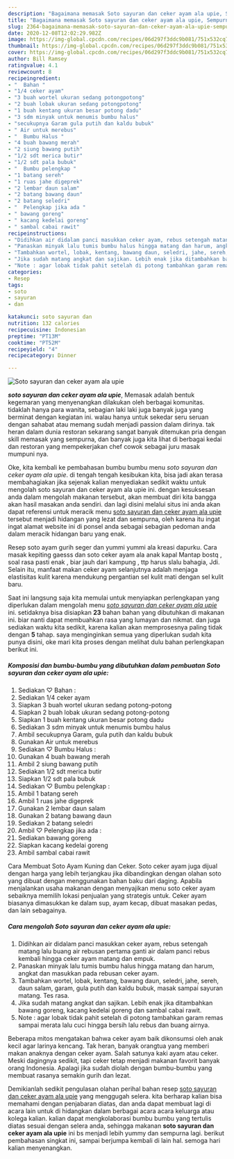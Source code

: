 ```yaml
---
description: "Bagaimana memasak Soto sayuran dan ceker ayam ala upie, Sempurna"
title: "Bagaimana memasak Soto sayuran dan ceker ayam ala upie, Sempurna"
slug: 2364-bagaimana-memasak-soto-sayuran-dan-ceker-ayam-ala-upie-sempurna
date: 2020-12-08T12:02:29.982Z
image: https://img-global.cpcdn.com/recipes/06d297f3ddc9b081/751x532cq70/soto-sayuran-dan-ceker-ayam-ala-upie-foto-resep-utama.jpg
thumbnail: https://img-global.cpcdn.com/recipes/06d297f3ddc9b081/751x532cq70/soto-sayuran-dan-ceker-ayam-ala-upie-foto-resep-utama.jpg
cover: https://img-global.cpcdn.com/recipes/06d297f3ddc9b081/751x532cq70/soto-sayuran-dan-ceker-ayam-ala-upie-foto-resep-utama.jpg
author: Bill Ramsey
ratingvalue: 4.1
reviewcount: 8
recipeingredient:
- "  Bahan "
- "1/4 ceker ayam"
- "3 buah wortel ukuran sedang potongpotong"
- "2 buah lobak ukuran sedang potongpotong"
- "1 buah kentang ukuran besar potong dadu"
- "3 sdm minyak untuk menumis bumbu halus"
- "secukupnya Garam gula putih dan kaldu bubuk"
- " Air untuk merebus"
- "  Bumbu Halus "
- "4 buah bawang merah"
- "2 siung bawang putih"
- "1/2 sdt merica butir"
- "1/2 sdt pala bubuk"
- "  Bumbu pelengkap "
- "1 batang sereh"
- "1 ruas jahe digeprek"
- "2 lembar daun salam"
- "2 batang bawang daun"
- "2 batang seledri"
- "  Pelengkap jika ada "
- " bawang goreng"
- " kacang kedelai goreng"
- " sambal cabai rawit"
recipeinstructions:
- "Didihkan air didalam panci masukkan ceker ayam, rebus setengah matang lalu buang air rebusan pertama ganti air dalam panci rebus kembali hingga ceker ayam matang dan empuk."
- "Panaskan minyak lalu tumis bumbu halus hingga matang dan harum, angkat dan masukkan pada rebusan ceker ayam."
- "Tambahkan wortel, lobak, kentang, bawang daun, seledri, jahe, sereh, daun salam, garam, gula putih dan kaldu bubuk, masak sampai sayuran matang. Tes rasa."
- "Jika sudah matang angkat dan sajikan. Lebih enak jika ditambahkan bawang goreng, kacang kedelai goreng dan sambal cabai rawit."
- "Note : agar lobak tidak pahit setelah di potong tambahkan garam remas sampai merata lalu cuci hingga bersih lalu rebus dan buang airnya."
categories:
- Resep
tags:
- soto
- sayuran
- dan

katakunci: soto sayuran dan 
nutrition: 132 calories
recipecuisine: Indonesian
preptime: "PT13M"
cooktime: "PT52M"
recipeyield: "4"
recipecategory: Dinner

---
```



![Soto sayuran dan ceker ayam ala upie](https://img-global.cpcdn.com/recipes/06d297f3ddc9b081/751x532cq70/soto-sayuran-dan-ceker-ayam-ala-upie-foto-resep-utama.jpg)

<b><i>soto sayuran dan ceker ayam ala upie</i></b>, Memasak adalah bentuk kegemaran yang menyenangkan dilakukan oleh berbagai komunitas. tidaklah hanya para wanita, sebagian laki laki juga banyak juga yang berminat dengan kegiatan ini. walau hanya untuk sekedar seru seruan dengan sahabat atau memang sudah menjadi passion dalam dirinya. tak heran dalam dunia restoran sekarang sangat banyak ditemukan pria dengan skill memasak yang sempurna, dan banyak juga kita lihat di berbagai kedai dan restoran yang mempekerjakan chef cowok sebagai juru masak mumpuni nya.

Oke, kita kembali ke pembahasan bumbu bumbu menu <i>soto sayuran dan ceker ayam ala upie</i>. di tengah tengah kesibukan kita, bisa jadi akan terasa membahagiakan jika sejenak kalian menyediakan sedikit waktu untuk mengolah soto sayuran dan ceker ayam ala upie ini. dengan kesuksesan anda dalam mengolah makanan tersebut, akan membuat diri kita bangga akan hasil masakan anda sendiri. dan lagi disini melalui situs ini anda akan dapat referensi untuk meracik menu <u>soto sayuran dan ceker ayam ala upie</u> tersebut menjadi hidangan yang lezat dan sempurna, oleh karena itu ingat ingat alamat website ini di ponsel anda sebagai sebagian pedoman anda dalam meracik hidangan baru yang enak.

Resep soto ayam gurih seger dan yummi yummi ala kreasi dapurku. Cara masak kepiting gaesss dan soto ceker ayam ala anak kapal Mantap bostq , soal rasa pasti enak , biar jauh dari kampung , ttp harus slalu bahagia, Jdi. Selain itu, manfaat makan ceker ayam selanjutnya adalah menjaga elastisitas kulit karena mendukung pergantian sel kulit mati dengan sel kulit baru.


Saat ini langsung saja kita memulai untuk menyiapkan perlengkapan yang diperlukan dalam mengolah menu <u><i>soto sayuran dan ceker ayam ala upie</i></u> ini. setidaknya bisa disiapkan <b>23</b> bahan bahan yang dibutuhkan di makanan ini. biar nanti dapat membuahkan rasa yang lumayan dan nikmat. dan juga sediakan waktu kita sedikit, karena kalian akan memprosesnya paling tidak dengan <b>5</b> tahap. saya menginginkan semua yang diperlukan sudah kita punya disini, oke mari kita proses dengan melihat dulu bahan perlengkapan berikut ini.

<!--inarticleads1-->

##### Komposisi dan bumbu-bumbu yang dibutuhkan dalam pembuatan Soto sayuran dan ceker ayam ala upie:

1. Sediakan  ♡ Bahan :
1. Sediakan 1/4 ceker ayam
1. Siapkan 3 buah wortel ukuran sedang potong-potong
1. Siapkan 2 buah lobak ukuran sedang potong-potong
1. Siapkan 1 buah kentang ukuran besar potong dadu
1. Sediakan 3 sdm minyak untuk menumis bumbu halus
1. Ambil secukupnya Garam, gula putih dan kaldu bubuk
1. Gunakan  Air untuk merebus
1. Sediakan  ♡ Bumbu Halus :
1. Gunakan 4 buah bawang merah
1. Ambil 2 siung bawang putih
1. Sediakan 1/2 sdt merica butir
1. Siapkan 1/2 sdt pala bubuk
1. Sediakan  ♡ Bumbu pelengkap :
1. Ambil 1 batang sereh
1. Ambil 1 ruas jahe digeprek
1. Gunakan 2 lembar daun salam
1. Gunakan 2 batang bawang daun
1. Sediakan 2 batang seledri
1. Ambil  ♡ Pelengkap jika ada :
1. Sediakan  bawang goreng
1. Siapkan  kacang kedelai goreng
1. Ambil  sambal cabai rawit


Cara Membuat Soto Ayam Kuning dan Ceker. Soto ceker ayam juga dijual dengan harga yang lebih terjangkau jika dibandingkan dengan olahan soto yang dibuat dengan menggunakan bahan baku dari daging. Apabila menjalankan usaha makanan dengan menyajikan menu soto ceker ayam sebaiknya memilih lokasi penjualan yang strategis untuk. Ceker ayam biasanya dimasukkan ke dalam sup, ayam kecap, dibuat masakan pedas, dan lain sebagainya. 

<!--inarticleads2-->

##### Cara mengolah Soto sayuran dan ceker ayam ala upie:

1. Didihkan air didalam panci masukkan ceker ayam, rebus setengah matang lalu buang air rebusan pertama ganti air dalam panci rebus kembali hingga ceker ayam matang dan empuk.
1. Panaskan minyak lalu tumis bumbu halus hingga matang dan harum, angkat dan masukkan pada rebusan ceker ayam.
1. Tambahkan wortel, lobak, kentang, bawang daun, seledri, jahe, sereh, daun salam, garam, gula putih dan kaldu bubuk, masak sampai sayuran matang. Tes rasa.
1. Jika sudah matang angkat dan sajikan. Lebih enak jika ditambahkan bawang goreng, kacang kedelai goreng dan sambal cabai rawit.
1. Note : agar lobak tidak pahit setelah di potong tambahkan garam remas sampai merata lalu cuci hingga bersih lalu rebus dan buang airnya.


Beberapa mitos mengatakan bahwa ceker ayam baik dikonsumsi oleh anak kecil agar larinya kencang. Tak heran, banyak orangtua yang memberi makan anaknya dengan ceker ayam. Salah satunya kaki ayam atau ceker. Meski dagingnya sedikit, tapi ceker tetap menjadi makanan favorit banyak orang Indonesia. Apalagi jika sudah diolah dengan bumbu-bumbu yang membuat rasanya semakin gurih dan lezat. 

Demikianlah sedikit pengulasan olahan perihal bahan resep <u>soto sayuran dan ceker ayam ala upie</u> yang menggugah selera. kita berharap kalian bisa memahami dengan penjabaran diatas, dan anda dapat membuat lagi di acara lain untuk di hidangkan dalam berbagai acara acara keluarga atau kolega kalian. kalian dapat mengkolaborasi bumbu bumbu yang tertulis diatas sesuai dengan selera anda, sehingga makanan <b>soto sayuran dan ceker ayam ala upie</b> ini bs menjadi lebih yummy dan sempurna lagi. berikut pembahasan singkat ini, sampai berjumpa kembali di lain hal. semoga hari kalian menyenangkan.
